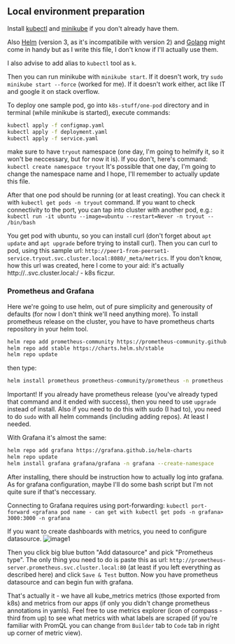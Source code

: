 ## Local environment preparation

Install [kubectl](https://kubernetes.io/docs/tasks/tools/install-kubectl-linux) and [minikube](https://minikube.sigs.k8s.io/docs/start) 
if you don't already have them.

Also [Helm](https://helm.sh/docs/intro/install) (version 3, as it's incompatibile with version 2)
and [Golang](https://go.dev/doc/install) might come in handy but as I write this file, I don't know if 
I'll actually use them.

I also advise to add alias to `kubectl` tool as `k`.

Then you can run minikube with `minikube start`. If it doesn't work, try `sudo minikube start --force` (worked for me). If it doesn't work
either, act like IT and google it on stack overflow.

To deploy one sample pod, go into `k8s-stuff/one-pod` directory and in terminal (while minikube is started), execute commands:
```bash
kubectl apply -f configmap.yaml
kubectl apply -f deployment.yaml
kubectl apply -f service.yaml
```

make sure to have `tryout` namespace (one day, I'm going to helmify it, so it won't be neccessary, but for now it is). If you don't, here's command:
`kubectl create namespace tryout`
It's possible that one day, I'm going to change the namespace name and I hope, I'll remember to actually update this file.

After that one pod should be running (or at least creating). You can check it with `kubectl get pods -n tryout` command.
If you want to check connectivity to the port, you can tap into cluster with another pod, e.g.:
`kubectl run -it ubuntu --image=ubuntu --restart=Never -n tryout -- /bin/bash`

You get pod with ubuntu, so you can install curl (don't forget about `apt update` and `apt upgrade` before trying to install curl).
Then you can curl to pod, using this sample url: `http://peer1-from-peerset1-service.tryout.svc.cluster.local:8080/_meta/metrics`.
If you don't know, how this url was created, here I come to your aid: it's actually http://<service name>.<namespace in which your service is>.svc.cluster.local:<service port>/<path> - k8s ficzur.

### Prometheus and Grafana
Here we're going to use helm, out of pure simplicity and generousity of defaults (for now I don't think we'll need anything more). To install prometheus
release on the cluster, you have to have prometheus charts repository in your helm tool.
```bash
helm repo add prometheus-community https://prometheus-community.github.io/helm-charts
helm repo add stable https://charts.helm.sh/stable
helm repo update
```
then type:
```bash
helm install prometheus prometheus-community/prometheus -n prometheus --create-namespace
```
Important! If you already have prometheus release (you've already typed that command and it ended with success), then you need to use `upgrade` instead of install.
Also if you need to do this with sudo (I had to), you need to do `sudo` with all helm commands (including adding repos). At least I needed.

With Grafana it's almost the same:
```bash
helm repo add grafana https://grafana.github.io/helm-charts
helm repo update
helm install grafana grafana/grafana -n grafana --create-namespace
```
After installing, there should be instruction how to actually log into grafana. As for grafana configuration, maybe I'll do some bash script but I'm not quite
sure if that's neccessary.

Connecting to Grafana requires using port-forwarding:
`kubectl port-forward <grafana pod name - can get with kubectl get pods -n grafana> 3000:3000 -n grafana`

If you want to create dashboards with metrics, you need to configure datasource.
![image1](screens/datasource-1.png)

Then you click big blue button "Add datasource" and pick "Prometheus type". The only thing you need to do is paste this as url:
`http://prometheus-server.prometheus.svc.cluster.local:80` (at least if you left everything as described here) and click `Save & Test` button.
Now you have prometheus datasource and can begin fun with grafana.

That's actually it - we have all kube_metrics metrics (those exported from k8s) and metrics from our apps (if only you didn't change prometheus annotations
in yamls). Feel free to use metrics explorer (icon of compass - third from up) to see what metrics with what labels are scraped (if you're familiar with 
PromQL you can change from `Builder` tab to `Code` tab in right up corner of metric view).

